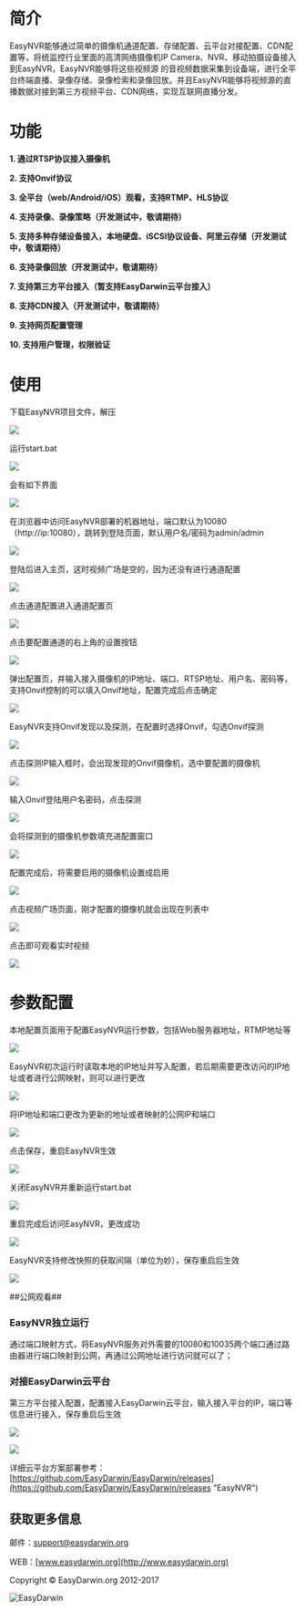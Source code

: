 # 简介 #

EasyNVR能够通过简单的摄像机通道配置、存储配置、云平台对接配置、CDN配置等，将统监控行业里面的高清网络摄像机IP Camera、NVR、移动拍摄设备接入到EasyNVR，EasyNVR能够将这些视频源
的音视频数据采集到设备端，进行全平台终端直播、录像存储、录像检索和录像回放。并且EasyNVR能够将视频源的直播数据对接到第三方视频平台、CDN网络，实现互联网直播分发。

# 功能 #

**1. 通过RTSP协议接入摄像机**

**2. 支持Onvif协议**

**3. 全平台（web/Android/iOS）观看，支持RTMP、HLS协议**

**4. 支持录像、录像策略（开发测试中，敬请期待）**

**5. 支持多种存储设备接入，本地硬盘、iSCSI协议设备、阿里云存储（开发测试中，敬请期待）**

**6. 支持录像回放（开发测试中，敬请期待）**

**7. 支持第三方平台接入（暂支持EasyDarwin云平台接入）**

**8. 支持CDN接入（开发测试中，敬请期待）**

**9. 支持网页配置管理**

**10. 支持用户管理，权限验证**


# 使用 #

下载EasyNVR项目文件，解压

![](http://www.easydarwin.org/github/images/easynvr20170/01.png)

运行start.bat

![](http://www.easydarwin.org/github/images/easynvr20170/02.png)

会有如下界面

![](http://www.easydarwin.org/github/images/easynvr20170/03.png)

在浏览器中访问EasyNVR部署的机器地址，端口默认为10080（http://ip:10080），跳转到登陆页面，默认用户名/密码为admin/admin

![](http://www.easydarwin.org/github/images/easynvr20170/04.png)

登陆后进入主页，这时视频广场是空的，因为还没有进行通道配置

![](http://www.easydarwin.org/github/images/easynvr20170/05.png)

点击通道配置进入通道配置页

![](http://www.easydarwin.org/github/images/easynvr20170/06.png)

点击要配置通道的右上角的设置按钮

![](http://www.easydarwin.org/github/images/easynvr20170/07.png)

弹出配置页，并输入接入摄像机的IP地址、端口、RTSP地址、用户名、密码等，支持Onvif控制的可以填入Onvif地址，配置完成后点击确定

![](http://www.easydarwin.org/github/images/easynvr20170/08.png)

EasyNVR支持Onvif发现以及探测，在配置时选择Onvif，勾选Onvif探测

![](http://www.easydarwin.org/github/images/easynvr20170/09.png)

点击探测IP输入框时，会出现发现的Onvif摄像机，选中要配置的摄像机

![](http://www.easydarwin.org/github/images/easynvr20170/10.png)

输入Onvif登陆用户名密码，点击探测

![](http://www.easydarwin.org/github/images/easynvr20170/11.png)

会将探测到的摄像机参数填充进配置窗口

![](http://www.easydarwin.org/github/images/easynvr20170/12.png)

配置完成后，将需要启用的摄像机设置成启用

![](http://www.easydarwin.org/github/images/easynvr20170/13.png)

点击视频广场页面，刚才配置的摄像机就会出现在列表中

![](http://www.easydarwin.org/github/images/easynvr20170/14.png)

点击即可观看实时视频

![](http://www.easydarwin.org/github/images/easynvr20170/15.png)

# 参数配置 #

本地配置页面用于配置EasyNVR运行参数，包括Web服务器地址，RTMP地址等

![](http://www.easydarwin.org/github/images/easynvr20170/16.png)

EasyNVR初次运行时读取本地的IP地址并写入配置，若后期需要更改访问的IP地址或者进行公网映射，则可以进行更改

![](http://www.easydarwin.org/github/images/easynvr20170/17.png)

将IP地址和端口更改为更新的地址或者映射的公网IP和端口

![](http://www.easydarwin.org/github/images/easynvr20170/18.png)

点击保存，重启EasyNVR生效

![](http://www.easydarwin.org/github/images/easynvr20170/19.png)

关闭EasyNVR并重新运行start.bat

![](http://www.easydarwin.org/github/images/easynvr20170/02.png)

重启完成后访问EasyNVR，更改成功

![](http://www.easydarwin.org/github/images/easynvr20170/20.png)

EasyNVR支持修改快照的获取间隔（单位为妙），保存重启后生效

![](http://www.easydarwin.org/github/images/easynvr20170/21.png)


##公网观看##

### EasyNVR独立运行 ###
通过端口映射方式，将EasyNVR服务对外需要的10080和10035两个端口通过路由器进行端口映射到公网，再通过公网地址进行访问就可以了；

### 对接EasyDarwin云平台 ###

第三方平台接入配置，配置接入EasyDarwin云平台，输入接入平台的IP，端口等信息进行接入，保存重启后生效

![](http://www.easydarwin.org/github/images/easynvr20170/22.png)

![](http://www.easydarwin.org/github/images/easynvr20170/23.jpg)

详细云平台方案部署参考：[https://github.com/EasyDarwin/EasyDarwin/releases](https://github.com/EasyDarwin/EasyDarwin/releases "EasyNVR")


## 获取更多信息 ##

邮件：[support@easydarwin.org](mailto:support@easydarwin.org) 

WEB：[www.easydarwin.org](http://www.easydarwin.org)

Copyright &copy; EasyDarwin.org 2012-2017

![EasyDarwin](http://www.easydarwin.org/skin/easydarwin/images/wx_qrcode.jpg)